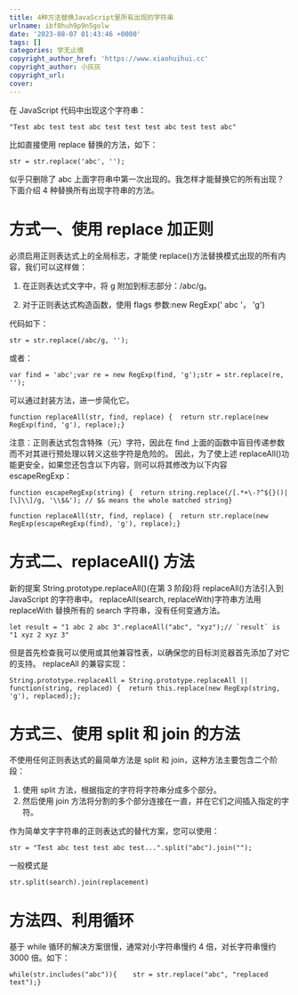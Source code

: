 ```yaml
---
title: 4种方法替换JavaScript里所有出现的字符串
urlname: ibf8huh9p9n5golw
date: '2023-08-07 01:43:46 +0000'
tags: []
categories: 学无止境
copyright_author_href: 'https://www.xiaohuihui.cc'
copyright_author: 小灰灰
copyright_url:
cover:
---
```


在 JavaScript 代码中出现这个字符串：

```
"Test abc test test abc test test test abc test test abc"
```

比如直接使用 replace 替换的方法，如下：

```
str = str.replace('abc', '');
```

似乎只删除了 abc 上面字符串中第一次出现的。我怎样才能替换它的所有出现？下面介绍 4 种替换所有出现字符串的方法。

# 方式一、使用 replace 加正则

必须启用正则表达式上的全局标志，才能使 replace()方法替换模式出现的所有内容，我们可以这样做：

1. 在正则表达式文字中，将 g 附加到标志部分：/abc/g。

2. 对于正则表达式构造函数，使用 flags 参数:new RegExp(' abc '， 'g')

代码如下：

```
str = str.replace(/abc/g, '');
```

或者：

```
var find = 'abc';var re = new RegExp(find, 'g');str = str.replace(re, '');
```

可以通过封装方法，进一步简化它。

```
function replaceAll(str, find, replace) {  return str.replace(new RegExp(find, 'g'), replace);}
```

注意：正则表达式包含特殊（元）字符，因此在 find 上面的函数中盲目传递参数而不对其进行预处理以转义这些字符是危险的。
因此，为了使上述 replaceAll()功能更安全，如果您还包含以下内容，则可以将其修改为以下内容 escapeRegExp：

```
function escapeRegExp(string) {  return string.replace(/[.*+\-?^${}()|[\]\\]/g, '\\$&'); // $& means the whole matched string}
```

```
function replaceAll(str, find, replace) {  return str.replace(new RegExp(escapeRegExp(find), 'g'), replace);}
```

# 方式二、replaceAll() 方法

新的提案 String.prototype.replaceAll()(在第 3 阶段)将 replaceAll()方法引入到 JavaScript 的字符串中。
replaceAll(search, replaceWith)字符串方法用 replaceWith 替换所有的 search 字符串，没有任何变通方法。

```
let result = "1 abc 2 abc 3".replaceAll("abc", "xyz");// `result` is "1 xyz 2 xyz 3"
```

但是首先检查我可以使用或其他兼容性表，以确保您的目标浏览器首先添加了对它的支持。
replaceAll 的兼容实现：

```
String.prototype.replaceAll = String.prototype.replaceAll || function(string, replaced) {  return this.replace(new RegExp(string, 'g'), replaced);};
```

# 方式三、使用 split 和 join 的方法

不使用任何正则表达式的最简单方法是 split 和 join，这种方法主要包含二个阶段：

1. 使用 split 方法，根据指定的字符将字符串分成多个部分。
2. 然后使用 join 方法将分割的多个部分连接在一直，并在它们之间插入指定的字符。

作为简单文字字符串的正则表达式的替代方案，您可以使用：

```
str = "Test abc test test abc test...".split("abc").join("");
```

一般模式是

```
str.split(search).join(replacement)
```

# 方法四、利用循环

基于 while 循环的解决方案很慢，通常对小字符串慢约 4 倍，对长字符串慢约 3000 倍。如下：

```
while(str.includes("abc")){    str = str.replace("abc", "replaced text");}
```

#
